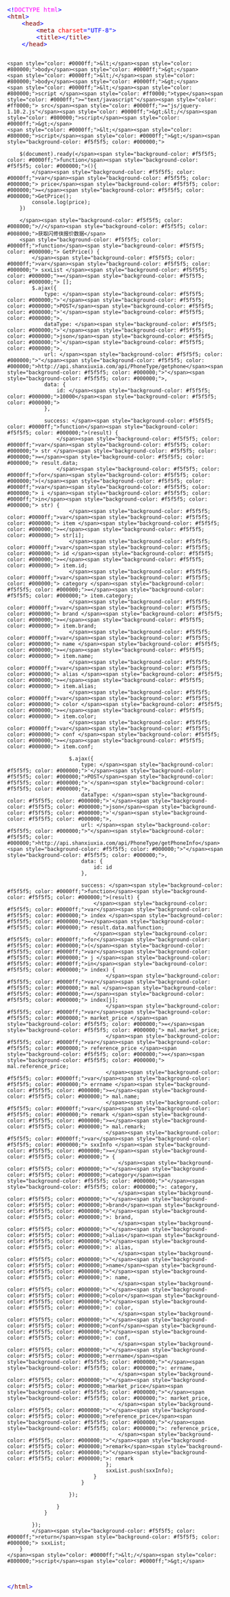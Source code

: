 <div class="cnblogs_code">
<pre><span style="color: #0000ff;">&lt;!</span><span style="color: #ff00ff;">DOCTYPE html</span><span style="color: #0000ff;">&gt;</span>
<span style="color: #0000ff;">&lt;</span><span style="color: #800000;">html</span><span style="color: #0000ff;">&gt;</span>
    <span style="color: #0000ff;">&lt;</span><span style="color: #800000;">head</span><span style="color: #0000ff;">&gt;</span>
        <span style="color: #0000ff;">&lt;</span><span style="color: #800000;">meta </span><span style="color: #ff0000;">charset</span><span style="color: #0000ff;">="UTF-8"</span><span style="color: #0000ff;">&gt;</span>
        <span style="color: #0000ff;">&lt;</span><span style="color: #800000;">title</span><span style="color: #0000ff;">&gt;&lt;/</span><span style="color: #800000;">title</span><span style="color: #0000ff;">&gt;</span>
    <span style="color: #0000ff;">&lt;/</span><span style="color: #800000;">head</span><span style="color: #0000ff;">&gt;</span>

    <span style="color: #0000ff;">&lt;</span><span style="color: #800000;">body</span><span style="color: #0000ff;">&gt;</span>
    <span style="color: #0000ff;">&lt;/</span><span style="color: #800000;">body</span><span style="color: #0000ff;">&gt;</span>
    <span style="color: #0000ff;">&lt;</span><span style="color: #800000;">script </span><span style="color: #ff0000;">type</span><span style="color: #0000ff;">="text/javascript"</span><span style="color: #ff0000;"> src</span><span style="color: #0000ff;">="js/jquery-1.10.2.js"</span><span style="color: #0000ff;">&gt;&lt;/</span><span style="color: #800000;">script</span><span style="color: #0000ff;">&gt;</span>
    <span style="color: #0000ff;">&lt;</span><span style="color: #800000;">script</span><span style="color: #0000ff;">&gt;</span><span style="background-color: #f5f5f5; color: #000000;">
        
        $(document).ready(</span><span style="background-color: #f5f5f5; color: #0000ff;">function</span><span style="background-color: #f5f5f5; color: #000000;">(){
            </span><span style="background-color: #f5f5f5; color: #0000ff;">var</span><span style="background-color: #f5f5f5; color: #000000;"> price</span><span style="background-color: #f5f5f5; color: #000000;">=</span><span style="background-color: #f5f5f5; color: #000000;">GetPrice();
            console.log(price);
        })
        
        </span><span style="background-color: #f5f5f5; color: #008000;">//</span><span style="background-color: #f5f5f5; color: #008000;">获取闪修侠报价数据</span>
        <span style="background-color: #f5f5f5; color: #0000ff;">function</span><span style="background-color: #f5f5f5; color: #000000;"> GetPrice() {
            </span><span style="background-color: #f5f5f5; color: #0000ff;">var</span><span style="background-color: #f5f5f5; color: #000000;"> sxxList </span><span style="background-color: #f5f5f5; color: #000000;">=</span><span style="background-color: #f5f5f5; color: #000000;"> [];
            $.ajax({
                type: </span><span style="background-color: #f5f5f5; color: #000000;">'</span><span style="background-color: #f5f5f5; color: #000000;">POST</span><span style="background-color: #f5f5f5; color: #000000;">'</span><span style="background-color: #f5f5f5; color: #000000;">,
                dataType: </span><span style="background-color: #f5f5f5; color: #000000;">'</span><span style="background-color: #f5f5f5; color: #000000;">json</span><span style="background-color: #f5f5f5; color: #000000;">'</span><span style="background-color: #f5f5f5; color: #000000;">,
                url: </span><span style="background-color: #f5f5f5; color: #000000;">"</span><span style="background-color: #f5f5f5; color: #000000;">http://api.shanxiuxia.com/api/PhoneType/getphone</span><span style="background-color: #f5f5f5; color: #000000;">"</span><span style="background-color: #f5f5f5; color: #000000;">,
                data: {
                    id: </span><span style="background-color: #f5f5f5; color: #000000;">10000</span><span style="background-color: #f5f5f5; color: #000000;">
                },

                success: </span><span style="background-color: #f5f5f5; color: #0000ff;">function</span><span style="background-color: #f5f5f5; color: #000000;">(result) {
                    </span><span style="background-color: #f5f5f5; color: #0000ff;">var</span><span style="background-color: #f5f5f5; color: #000000;"> str </span><span style="background-color: #f5f5f5; color: #000000;">=</span><span style="background-color: #f5f5f5; color: #000000;"> result.data;
                    </span><span style="background-color: #f5f5f5; color: #0000ff;">for</span><span style="background-color: #f5f5f5; color: #000000;">(</span><span style="background-color: #f5f5f5; color: #0000ff;">var</span><span style="background-color: #f5f5f5; color: #000000;"> i </span><span style="background-color: #f5f5f5; color: #0000ff;">in</span><span style="background-color: #f5f5f5; color: #000000;"> str) {
                        </span><span style="background-color: #f5f5f5; color: #0000ff;">var</span><span style="background-color: #f5f5f5; color: #000000;"> item </span><span style="background-color: #f5f5f5; color: #000000;">=</span><span style="background-color: #f5f5f5; color: #000000;"> str[i];
                        </span><span style="background-color: #f5f5f5; color: #0000ff;">var</span><span style="background-color: #f5f5f5; color: #000000;"> id </span><span style="background-color: #f5f5f5; color: #000000;">=</span><span style="background-color: #f5f5f5; color: #000000;"> item.id;
                        </span><span style="background-color: #f5f5f5; color: #0000ff;">var</span><span style="background-color: #f5f5f5; color: #000000;"> category </span><span style="background-color: #f5f5f5; color: #000000;">=</span><span style="background-color: #f5f5f5; color: #000000;"> item.category;
                        </span><span style="background-color: #f5f5f5; color: #0000ff;">var</span><span style="background-color: #f5f5f5; color: #000000;"> brand </span><span style="background-color: #f5f5f5; color: #000000;">=</span><span style="background-color: #f5f5f5; color: #000000;"> item.brand;
                        </span><span style="background-color: #f5f5f5; color: #0000ff;">var</span><span style="background-color: #f5f5f5; color: #000000;"> name </span><span style="background-color: #f5f5f5; color: #000000;">=</span><span style="background-color: #f5f5f5; color: #000000;"> item.name;
                        </span><span style="background-color: #f5f5f5; color: #0000ff;">var</span><span style="background-color: #f5f5f5; color: #000000;"> alias </span><span style="background-color: #f5f5f5; color: #000000;">=</span><span style="background-color: #f5f5f5; color: #000000;"> item.alias;
                        </span><span style="background-color: #f5f5f5; color: #0000ff;">var</span><span style="background-color: #f5f5f5; color: #000000;"> color </span><span style="background-color: #f5f5f5; color: #000000;">=</span><span style="background-color: #f5f5f5; color: #000000;"> item.color;
                        </span><span style="background-color: #f5f5f5; color: #0000ff;">var</span><span style="background-color: #f5f5f5; color: #000000;"> conf </span><span style="background-color: #f5f5f5; color: #000000;">=</span><span style="background-color: #f5f5f5; color: #000000;"> item.conf;

                        $.ajax({
                            type: </span><span style="background-color: #f5f5f5; color: #000000;">'</span><span style="background-color: #f5f5f5; color: #000000;">POST</span><span style="background-color: #f5f5f5; color: #000000;">'</span><span style="background-color: #f5f5f5; color: #000000;">,
                            dataType: </span><span style="background-color: #f5f5f5; color: #000000;">'</span><span style="background-color: #f5f5f5; color: #000000;">json</span><span style="background-color: #f5f5f5; color: #000000;">'</span><span style="background-color: #f5f5f5; color: #000000;">,
                            url: </span><span style="background-color: #f5f5f5; color: #000000;">"</span><span style="background-color: #f5f5f5; color: #000000;">http://api.shanxiuxia.com/api/PhoneType/getPhoneInfo</span><span style="background-color: #f5f5f5; color: #000000;">"</span><span style="background-color: #f5f5f5; color: #000000;">,
                            data: {
                                id: id
                            },

                            success: </span><span style="background-color: #f5f5f5; color: #0000ff;">function</span><span style="background-color: #f5f5f5; color: #000000;">(result) {
                                </span><span style="background-color: #f5f5f5; color: #0000ff;">var</span><span style="background-color: #f5f5f5; color: #000000;"> index </span><span style="background-color: #f5f5f5; color: #000000;">=</span><span style="background-color: #f5f5f5; color: #000000;"> result.data.malfunction;
                                </span><span style="background-color: #f5f5f5; color: #0000ff;">for</span><span style="background-color: #f5f5f5; color: #000000;">(</span><span style="background-color: #f5f5f5; color: #0000ff;">var</span><span style="background-color: #f5f5f5; color: #000000;"> j </span><span style="background-color: #f5f5f5; color: #0000ff;">in</span><span style="background-color: #f5f5f5; color: #000000;"> index) {
                                    </span><span style="background-color: #f5f5f5; color: #0000ff;">var</span><span style="background-color: #f5f5f5; color: #000000;"> mal </span><span style="background-color: #f5f5f5; color: #000000;">=</span><span style="background-color: #f5f5f5; color: #000000;"> index[j];
                                    </span><span style="background-color: #f5f5f5; color: #0000ff;">var</span><span style="background-color: #f5f5f5; color: #000000;"> market_price </span><span style="background-color: #f5f5f5; color: #000000;">=</span><span style="background-color: #f5f5f5; color: #000000;"> mal.market_price;
                                    </span><span style="background-color: #f5f5f5; color: #0000ff;">var</span><span style="background-color: #f5f5f5; color: #000000;"> reference_price </span><span style="background-color: #f5f5f5; color: #000000;">=</span><span style="background-color: #f5f5f5; color: #000000;"> mal.reference_price;
                                    </span><span style="background-color: #f5f5f5; color: #0000ff;">var</span><span style="background-color: #f5f5f5; color: #000000;"> errname </span><span style="background-color: #f5f5f5; color: #000000;">=</span><span style="background-color: #f5f5f5; color: #000000;"> mal.name;
                                    </span><span style="background-color: #f5f5f5; color: #0000ff;">var</span><span style="background-color: #f5f5f5; color: #000000;"> remark </span><span style="background-color: #f5f5f5; color: #000000;">=</span><span style="background-color: #f5f5f5; color: #000000;"> mal.remark;
                                    </span><span style="background-color: #f5f5f5; color: #0000ff;">var</span><span style="background-color: #f5f5f5; color: #000000;"> sxxInfo </span><span style="background-color: #f5f5f5; color: #000000;">=</span><span style="background-color: #f5f5f5; color: #000000;"> {
                                        </span><span style="background-color: #f5f5f5; color: #000000;">"</span><span style="background-color: #f5f5f5; color: #000000;">category</span><span style="background-color: #f5f5f5; color: #000000;">"</span><span style="background-color: #f5f5f5; color: #000000;">: category,
                                        </span><span style="background-color: #f5f5f5; color: #000000;">"</span><span style="background-color: #f5f5f5; color: #000000;">brand</span><span style="background-color: #f5f5f5; color: #000000;">"</span><span style="background-color: #f5f5f5; color: #000000;">: brand,
                                        </span><span style="background-color: #f5f5f5; color: #000000;">"</span><span style="background-color: #f5f5f5; color: #000000;">alias</span><span style="background-color: #f5f5f5; color: #000000;">"</span><span style="background-color: #f5f5f5; color: #000000;">: alias,
                                        </span><span style="background-color: #f5f5f5; color: #000000;">"</span><span style="background-color: #f5f5f5; color: #000000;">name</span><span style="background-color: #f5f5f5; color: #000000;">"</span><span style="background-color: #f5f5f5; color: #000000;">: name,
                                        </span><span style="background-color: #f5f5f5; color: #000000;">"</span><span style="background-color: #f5f5f5; color: #000000;">color</span><span style="background-color: #f5f5f5; color: #000000;">"</span><span style="background-color: #f5f5f5; color: #000000;">: color,
                                        </span><span style="background-color: #f5f5f5; color: #000000;">"</span><span style="background-color: #f5f5f5; color: #000000;">conf</span><span style="background-color: #f5f5f5; color: #000000;">"</span><span style="background-color: #f5f5f5; color: #000000;">: conf,
                                        </span><span style="background-color: #f5f5f5; color: #000000;">"</span><span style="background-color: #f5f5f5; color: #000000;">errname</span><span style="background-color: #f5f5f5; color: #000000;">"</span><span style="background-color: #f5f5f5; color: #000000;">: errname,
                                        </span><span style="background-color: #f5f5f5; color: #000000;">"</span><span style="background-color: #f5f5f5; color: #000000;">market_price</span><span style="background-color: #f5f5f5; color: #000000;">"</span><span style="background-color: #f5f5f5; color: #000000;">: market_price,
                                        </span><span style="background-color: #f5f5f5; color: #000000;">"</span><span style="background-color: #f5f5f5; color: #000000;">reference_price</span><span style="background-color: #f5f5f5; color: #000000;">"</span><span style="background-color: #f5f5f5; color: #000000;">: reference_price,
                                        </span><span style="background-color: #f5f5f5; color: #000000;">"</span><span style="background-color: #f5f5f5; color: #000000;">remark</span><span style="background-color: #f5f5f5; color: #000000;">"</span><span style="background-color: #f5f5f5; color: #000000;">: remark
                                    };
                                    sxxList.push(sxxInfo);
                                }
                            }

                        });

                    }
                }

            });
            </span><span style="background-color: #f5f5f5; color: #0000ff;">return</span><span style="background-color: #f5f5f5; color: #000000;"> sxxList;
        }
    </span><span style="color: #0000ff;">&lt;/</span><span style="color: #800000;">script</span><span style="color: #0000ff;">&gt;</span>

<span style="color: #0000ff;">&lt;/</span><span style="color: #800000;">html</span><span style="color: #0000ff;">&gt;</span></pre>
</div>
<p>&nbsp;</p>
